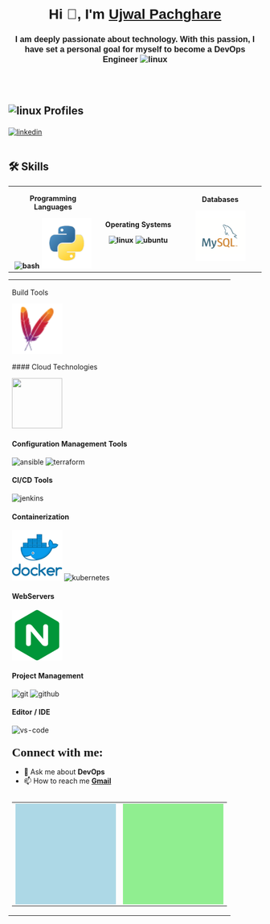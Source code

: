 
<!-- About Me Section -->
<h1 align="center"><font face="Arial">Hi 👋, I'm <a href="www.linkedin.com/in/ujwal-pachghare">Ujwal Pachghare</a></font></h1>
<h3 align="center"><font face="Arial">I am deeply passionate about technology. With this passion, I have set a personal goal for myself to become a DevOps Engineer <img src="https://www.logolynx.com/images/logolynx/68/683f75d4c40a5b7c2f1ff598d2ed942b.png" alt="linux" title="linux" width="50" height"40"/></font></h3>
<br><br>

<!-- Social Media Section -->
## <p align="left"><img src="https://img.icons8.com/?size=80&id=lq7BYdxejdzR&format=png" alt="linux" title="linux" width="30" height="30"/> Profiles
[![linkedin](https://img.shields.io/badge/linkedin-0A66C2?style=for-the-badge&logo=linkedin&logoColor=white)](www.linkedin.com/in/ujwal-pachghare)
<br><br>

<!-- Skills Section -->
## 🛠 Skills

  
<table>
  <tr>
    <td width="300"> <div align="center"> <p> <b> Programming Languages <b/> </p> <img src="https://www.vectorlogo.zone/logos/gnu_bash/gnu_bash-icon.svg" alt="bash" title="bash" title="bash" width="100" height="100"/>  <img src="https://raw.githubusercontent.com/github/explore/80688e429a7d4ef2fca1e82350fe8e3517d3494d/topics/python/python.png" alt="python" title="python" width="100" height="100"/> 
    <td width="300"> <div align="center"> <p> <b> Operating Systems <b/> </p> <img src="https://logos-world.net/wp-content/uploads/2020/09/Linux-Logo-1996-present.png" alt="linux" title="linux" width="100" height="100"/> </span> <img src="https://www.vectorlogo.zone/logos/ubuntu/ubuntu-icon.svg" alt="ubuntu" title="ubuntu" width="100" height="100"/>
    <td width="300"> <div align="center"> <p><b> Databases <b/><p/> <img src="https://raw.githubusercontent.com/github/explore/80688e429a7d4ef2fca1e82350fe8e3517d3494d/topics/mysql/mysql.png" alt="mysql" title="mysql" width="100" height="100"/>
</table>

<table> 
  <tr>
    <td> <p> Build Tools <p/> <img src="https://raw.githubusercontent.com/vscode-icons/vscode-icons/72101ee333eca9219ac9a7c14d4834eef8e4c64b/icons/file_type_maven.svg" alt="maven" title="maven" width="100" height="100"/>
<table/>
#### Cloud Technologies
<p align="left"><img src="https://www.pngkey.com/png/full/246-2467177_aws-logo-png-free-stock-aws-logo-png.png" width="100" height="100"/> 

#### Configuration Management Tools
<img src="https://www.vectorlogo.zone/logos/ansible/ansible-icon.svg" alt="ansible" title="ansible" width="100" height="100"/> <img src="https://www.vectorlogo.zone/logos/terraformio/terraformio-icon.svg" alt="terraform" title="terraform" width="100" height="100"/> 

#### CI/CD Tools
<img src="https://www.vectorlogo.zone/logos/jenkins/jenkins-icon.svg" alt="jenkins" title="jenkins" width="100" height="100"/> 

#### Containerization 
<img src="https://raw.githubusercontent.com/github/explore/80688e429a7d4ef2fca1e82350fe8e3517d3494d/topics/docker/docker.png" alt="docker" title="docker" width="100" height="100"/> <img src="https://www.vectorlogo.zone/logos/kubernetes/kubernetes-icon.svg" alt="kubernetes" title="kubernetes" width="100" height="100"/>  

#### WebServers
<img src="https://raw.githubusercontent.com/github/explore/85cceaeeaf993ca35664dc37ea24f9237fbbfc14/topics/nginx/nginx.png" alt="nginx" title="nginx" width="100" height="100"/>
  
#### Project Management
<p align="left"><img src="https://www.vectorlogo.zone/logos/git-scm/git-scm-icon.svg" alt="git" title="git" width="100" height="100"/>  <img src="https://www.vectorlogo.zone/logos/github/github-icon.svg" alt="github" title="github" width="100" height="100"/>  

#### Editor / IDE 
<img src="https://www.vectorlogo.zone/logos/visualstudio_code/visualstudio_code-icon.svg" alt="vs-code" title="vs-code" width="100" height="100"/> </p>

<!-- Contact Section -->
<h3 align="left"><font size="+2" face="Verdana">Connect with me:</font></h3>
<p align="left">
</p>

- 💬 Ask me about **DevOps**
- 📫 How to reach me **[Gmail ](ujwal5ghare@gmail.com)**



<table>
  <tr>
    <td><div style="background-color:lightblue; width:200px; height:200px;"></div></td>
    <td><div style="background-color:lightgreen; width:200px; height:200px;"></div></td>
  </tr>
</table>






